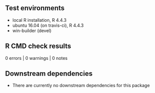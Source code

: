 ## Test environments
* local R installation, R 4.4.3
* ubuntu 16.04 (on travis-ci), R 4.4.3
* win-builder (devel)

## R CMD check results

0 errors | 0 warnings | 0 notes

## Downstream dependencies

* There are currently no downstream dependencies for this package
